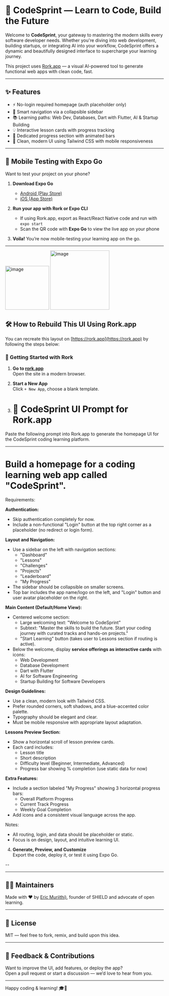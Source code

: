# 🚀 CodeSprint — Learn to Code, Build the Future

Welcome to **CodeSprint**, your gateway to mastering the modern skills every software developer needs. Whether you're diving into web development, building startups, or integrating AI into your workflow, CodeSprint offers a dynamic and beautifully designed interface to supercharge your learning journey.

This project uses [Rork.app](https://rork.app) — a visual AI-powered tool to generate functional web apps with clean code, fast.

---

## ✨ Features

- ⚡️ No-login required homepage (auth placeholder only)
- 🧠 Smart navigation via a collapsible sidebar
- 📚 Learning paths: Web Dev, Databases, Dart with Flutter, AI & Startup Building
- 💡 Interactive lesson cards with progress tracking
- 🎯 Dedicated progress section with animated bars
- 🎨 Clean, modern UI using Tailwind CSS with mobile responsiveness

---

## 📲 Mobile Testing with Expo Go

Want to test your project on your phone?

1. **Download Expo Go**  
   - [Android (Play Store)](https://play.google.com/store/apps/details?id=host.exp.exponent)  
   - [iOS (App Store)](https://apps.apple.com/app/expo-go/id982107779)

2. **Run your app with Rork or Expo CLI**  
   - If using Rork.app, export as React/React Native code and run with `expo start`
   - Scan the QR code with **Expo Go** to view the live app on your phone

3. **Voila!** You’re now mobile-testing your learning app on the go.

---
<img width="139" alt="image" src="https://github.com/user-attachments/assets/674c9459-eb6e-4cd8-ae22-4962fed9df88" />
<img width="188" alt="image" src="https://github.com/user-attachments/assets/679fc695-7c9e-40aa-bec8-f4fcbc8316f3" />


## 🛠️ How to Rebuild This UI Using Rork.app

You can recreate this layout on [https://rork.app](https://rork.app) by following the steps below:

### 🧭 Getting Started with Rork

1. **Go to [rork.app](https://rork.app)**  
   Open the site in a modern browser.

2. **Start a New App**  
   Click `+ New App`, choose a blank template.

3. # 🎨 CodeSprint UI Prompt for Rork.app

Paste the following prompt into Rork.app to generate the homepage UI for the CodeSprint coding learning platform.

---

# Build a homepage for a coding learning web app called "CodeSprint".

Requirements:

 **Authentication:**
- Skip authentication completely for now.
- Include a non-functional "Login" button at the top right corner as a placeholder (no redirect or login form).

 **Layout and Navigation:**
- Use a sidebar on the left with navigation sections: 
  - "Dashboard"
  - "Lessons"
  - "Challenges"
  - "Projects"
  - "Leaderboard"
  - "My Progress"
- The sidebar should be collapsible on smaller screens.
- Top bar includes the app name/logo on the left, and "Login" button and user avatar placeholder on the right.

 **Main Content (Default/Home View):**
- Centered welcome section:
  - Large welcoming text: "Welcome to CodeSprint"
  - Subtext: "Master the skills to build the future. Start your coding journey with curated tracks and hands-on projects."
  - "Start Learning" button (takes user to Lessons section if routing is active).
- Below the welcome, display **service offerings as interactive cards** with icons:
  - Web Development
  - Database Development
  - Dart with Flutter
  - AI for Software Engineering
  - Startup Building for Software Developers

 **Design Guidelines:**
- Use a clean, modern look with Tailwind CSS.
- Prefer rounded corners, soft shadows, and a blue-accented color palette.
- Typography should be elegant and clear.
- Must be mobile responsive with appropriate layout adaptation.

 **Lessons Preview Section:**
- Show a horizontal scroll of lesson preview cards.
- Each card includes:
  - Lesson title
  - Short description
  - Difficulty level (Beginner, Intermediate, Advanced)
  - Progress bar showing % completion (use static data for now)

 **Extra Features:**
- Include a section labeled "My Progress" showing 3 horizontal progress bars:
  - Overall Platform Progress
  - Current Track Progress
  - Weekly Goal Completion
- Add icons and a consistent visual language across the app.

Notes:
- All routing, login, and data should be placeholder or static.
- Focus is on design, layout, and intuitive learning UI.


4. **Generate, Preview, and Customize**  
   Export the code, deploy it, or test it using Expo Go.

--

---

## 🧑‍💻 Maintainers

Made with ❤️ by [Eric Muriithi)](https://github.com/MuriithiEric), founder of SHIELD and advocate of open learning.

---

## 📜 License

MIT — feel free to fork, remix, and build upon this idea.

---

## 💬 Feedback & Contributions

Want to improve the UI, add features, or deploy the app?  
Open a pull request or start a discussion — we’d love to hear from you.

---

Happy coding & learning! 🎓🚀
